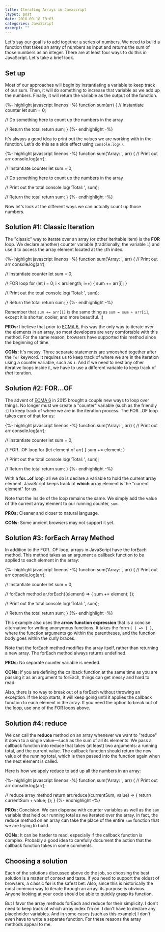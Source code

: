 ```yaml
---
title: Iterating Arrays in Javascript
layout: post
date: 2018-09-18 13:03
categories: JavaScript
excerpt: ""
---
```


Let's say our goal is to add together a series of numbers. We need to build a function that takes an array of numbers as input and returns the sum of those numbers as an integer. There are at least four ways to do this in JavaScript. Let's take a brief look.

## Set up

Most of our approaches will begin by instantiating a variable to keep track of our sum. Then, it will do something to increase that variable as we add up the numbers. Finally, it will return the variable as the output of the function.

{%- highlight javascript linenos -%}
function sum(arr) {
  // Instantiate counter
  let sum = 0;

  // Do something here to count up the numbers in the array

  // Return the total
  return sum;
}
{%- endhighlight -%}

It's always a good idea to print out the values we are working with in the function. Let's do this as a side effect using `console.log()`.

{%- highlight javascript linenos -%}
function sum('Array: ', arr) {
  // Print out arr
  console.log(arr);

  // Instantiate counter
  let sum = 0;

  // Do something here to count up the numbers in the array

  // Print out the total
  console.log('Total: ', sum);

  // Return the total
  return sum;
}
{%- endhighlight -%}

Now let's look at the different ways we can actually count up those numbers.

## Solution #1: Classic Iteration

The "classic" way to iterate over an array (or other iteritable item) is the **FOR** loop. We declare a(nother) counter variable (traditionally, the variable `i`) and use it to access the array element located at the `i`th index.

{%- highlight javascript linenos -%}
function sum('Array: ', arr) {
  // Print out arr
  console.log(arr);

  // Instantiate counter
  let sum = 0;

  // FOR loop
  for (let i = 0; i < arr.length; i++) {
     sum += arr[i];
  }

  // Print out the total
  console.log('Total: ', sum);

  // Return the total
  return sum;
}
{%- endhighlight -%}

Remember that `sum += arr[i]` is the same thing as `sum = sum + arr[i]`, except it is shorter, cooler, and more beautiful. ;)

**PROs:** I believe that prior to [ECMA 6](https://www.ecma-international.org/ecma-262/6.0/#sec-for-in-and-for-of-statements), this was the only way to iterate over the elements in an array, so most developers are very comfortable with this method. For the same reason, browsers have supported this method since the beginning of time.

**CONs:** It's messy. Three separate statements are smooshed together after the `for` keyword. It requires us to keep track of where we are in the iteration using a counter variable, such as `i`. And if we need to nest any other iterative loops inside it, we have to use a different variable to keep track of *that* iteration.

## Solution #2: FOR...OF

The advent of [ECMA 6](https://www.ecma-international.org/ecma-262/6.0/#sec-for-in-and-for-of-statements) in 2015 brought a couple new ways to loop over things. No longer must we create a "counter" variable (such as the friendly `i`) to keep track of where we are in the iteration process. The FOR...OF loop takes care of that for us:

{%- highlight javascript linenos -%}
function sum('Array: ', arr) {
  // Print out arr
  console.log(arr);

  // Instantiate counter
  let sum = 0;

  // FOR...OF loop
  for (let element of arr) {
    sum += element;
  }

  // Print out the total
  console.log('Total: ', sum);

  // Return the total
  return sum;
}
{%- endhighlight -%}

With a **for...of** loop, all we do is declare a variable to hold the current array element. JavaScript keeps track of **which** array element is the "current element" for us.

Note that the inside of the loop remains the same. We simply add the value of the current array element to our running counter, `sum`.

**PROs:** Cleaner and closer to natural language.

**CONs:** Some ancient browsers may not support it yet.



## Solution #3: forEach Array Method
In addition to the FOR...OF loop, arrays in JavaScript have the forEach method. This method takes as an argument a callback function to be applied to each element in the array:


{%- highlight javascript linenos -%}
function sum('Array: ', arr) {
  // Print out arr
  console.log(arr);

  // Instantiate counter
  let sum = 0;

  // forEach method
  ar.forEach((element) => {
    sum += element;
  });

  // Print out the total
  console.log('Total: ', sum);

  // Return the total
  return sum;
}
{%- endhighlight -%}

This example also uses the **arrow function expression** that is a concise alternative for writing anonymous functions. It takes the form `( ) => { }`, where the function arguments go within the parentheses, and the function body goes within the curly braces.

Note that the forEach method modifies the array itself, rather than returning a new array. The forEach method always returns undefined.

**PROs:** No separate counter variable is needed.

**CONs:** If you are defining the callback function at the same time as you are passing it as an argument to forEach, things can get messy and hard to read.

Also, there is no way to break out of a forEach without throwing an exception. If the loop starts, it will keep going until it applies the callback function to each element in the array. If you need the option to break out of the loop, use one of the FOR loops above.

## Solution #4: reduce

We can call the **reduce** method on an array whenever we want to "reduce" it down to a single value&mdash;such as the sum of all its elements. We pass a callback function into reduce that takes (at least) two arguments: a running total, and the current value. The callback function should return the new value of the running total, which is then passed into the function again when the next element is called.

Here is how we apply reduce to add up all the numbers in an array:

{%- highlight javascript linenos -%}
function sum('Array: ', arr) {
  // Print out arr
  console.log(arr);

  // reduce array method
  return arr.reduce((currentSum, value) => {
        return currentSum + value;
  });
}
{%- endhighlight -%}

**PROs:** Concision. We can dispense with counter variables as well as the `sum` variable that held our running total as we iterated over the array. In fact, the reduce method on an array can take the place of the entire `sum` function that we are trying to build.

**CONs:** It can be harder to read, especially if the callback function is complex. Probably a good idea to carefully document the action that the callback function takes in some comments.

## Choosing a solution

Each of the solutions discussed above do the job, so choosing the best solution is a matter of context and taste. If you need to support the oldest of browsers, a classic **for** is the safest bet. Also, since this is historically the most common way to iterate through an array, its purpose is obvious. Anyone looking at your code should be able to quickly grasp its function.

But I favor the array methods forEach and reduce for their simplicity. I don't need to keep track of which array index I'm on. I don't have to declare any placeholder variables. And in some cases (such as this example) I don't even have to write a separate function. For these reasons the array methods appeal to me.
